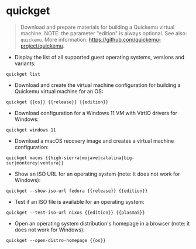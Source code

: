 # quickget

> Download and prepare materials for building a Quickemu virtual machine.
> NOTE: the parameter "edition" is always optional.
> See also: `quickemu`.
> More information: <https://github.com/quickemu-project/quickemu>.

- Display the list of all supported guest operating systems, versions and variants:

`quickget list`

- Download and create the virtual machine configuration for building a Quickemu virtual machine for an OS:

`quickget {{os}} {{release}} {{edition}}`

- Download configuration for a Windows 11 VM with VirtIO drivers for Windows:

`quickget windows 11`

- Download a macOS recovery image and creates a virtual machine configuration:

`quickget macos {{high-sierra|mojave|catalina|big-sur|monterey|ventura}}`

- Show an ISO URL for an operating system (note: it does not work for Windows):

`quickget --show-iso-url fedora {{release}} {{edition}}`

- Test if an ISO file is available for an operating system:

`quickget --test-iso-url nixos {{edition}} {{plasma5}}`

- Open an operating system distribution's homepage in a browser (note: it does not work for Windows):

`quickget --open-distro-homepage {{os}}`
